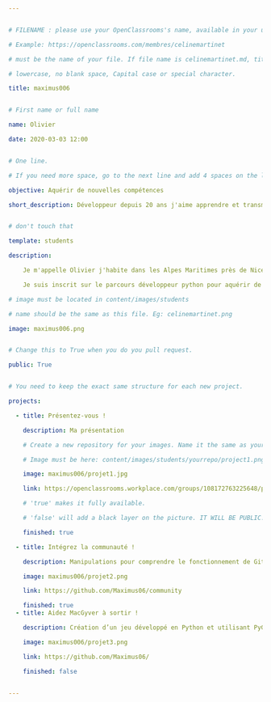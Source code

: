 ```yaml
---


# FILENAME : please use your OpenClassrooms's name, available in your url.

# Example: https://openclassrooms.com/membres/celinemartinet

# must be the name of your file. If file name is celinemartinet.md, title is celinemartinet.

# lowercase, no blank space, Capital case or special character.

title: maximus006


# First name or full name

name: Olivier

date: 2020-03-03 12:00


# One line.

# If you need more space, go to the next line and add 4 spaces on the left, as in 'description'.

objective: Aquérir de nouvelles compétences

short_description: Développeur depuis 20 ans j'aime apprendre et transmettre.


# don't touch that

template: students

description:

    Je m'appelle Olivier j'habite dans les Alpes Maritimes près de Nice.

    Je suis inscrit sur le parcours développeur python pour aquérir de nouvelles connaissances.    

# image must be located in content/images/students

# name should be the same as this file. Eg: celinemartinet.png

image: maximus006.png


# Change this to True when you do you pull request.

public: True


# You need to keep the exact same structure for each new project.

projects:

  - title: Présentez-vous !

    description: Ma présentation

    # Create a new repository for your images. Name it the same as your nickname and profile picture.

    # Image must be here: content/images/students/yourrepo/project1.png

    image: maximus006/projet1.jpg    

    link: https://openclassrooms.workplace.com/groups/108172763225648/permalink/505094793533441/

    # 'true' makes it fully available.

    # 'false' will add a black layer on the picture. IT WILL BE PUBLIC!

    finished: true

  - title: Intégrez la communauté !

    description: Manipulations pour comprendre le fonctionnement de Git associé à Github. 

    image: maximus006/projet2.png

    link: https://github.com/Maximus06/community

    finished: true
  - title: Aidez MacGyver à sortir !

    description: Création d’un jeu développé en Python et utilisant PyGame.

    image: maximus006/projet3.png

    link: https://github.com/Maximus06/

    finished: false    
  

---
```

